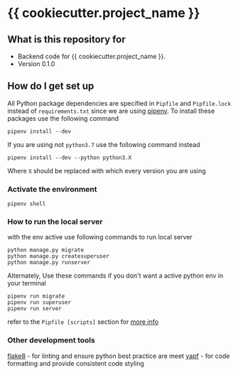 # {{ cookiecutter.project_name }}

## What is this repository for

* Backend code for {{ cookiecutter.project_name }}.
* Version 0.1.0

## How do I get set up

All Python package dependencies are specified in `Pipfile` and `Pipfile.lock` instead of `requirements.txt` since we are using
[pipenv](https://pipenv.pypa.io/en/latest/). To install these packages use the following command

    pipenv install --dev

If you are using not `python3.7` use the following command instead

    pipenv install --dev --python python3.X

Where `X` should be replaced with which every version you are using

### Activate the environment

    pipenv shell

### How to run the local server

with the env active use following commands to run local server

    python manage.py migrate
    python manage.py createsuperuser
    python manage.py runserver

Alternately, Use these commands if you don't want a active python env in your terminal

    pipenv run migrate
    pipenv run superuser
    pipenv run server

refer to the `Pipfile [scripts]` section for [more info](https://pipenv-fork.readthedocs.io/en/latest/advanced.html#custom-script-shortcuts)

### Other development tools

[flake8](https://flake8.readthedocs.io/en/latest/) - for linting and ensure python best practice are meet
[yapf](https://github.com/google/yapf) - for code formatting and provide consistent code styling
